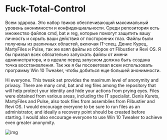 # Fuck-Total-Control
Всем здарова. Это набор твиков обеспечивающий максимальный уровень анонимности и конфиденциальности.
Среди репозитория есть множество файлов cmd, bat и reg, которые помогут защитить вашу личность и скрыть ваши действия от посторонних глаз. Файлы были получены из различных областей, включая IT-спец. Денис Курец, MartyFiles и Pulse, так же взял файлы из сборок от Flibustier и Revi OS. Я бы призвал всех обязательно запускать файлы от имени администратора, и в идеале перед запуском должна быть создана точка восстановления.
Так же я бы посоветовал всем использовать программу Win 10 Tweaker, чтобы добиться еще большей анонимности.

Hi everyone. This tweak set provides the maximum level of anonymity and privacy.
There are many cmd, bat and reg files among the repository that will help protect your identity and hide your actions from prying eyes. Files were obtained from various areas, including the IT specialist. Denis Kurets, MartyFiles and Pulse, also took files from assemblies from Flibustier and Revi OS. I would encourage everyone to be sure to run files as an administrator, and ideally a recovery point should be created before starting.
I would also encourage everyone to use Win 10 Tweaker to achieve even greater anonymity.

![img](https://github.com/scode18/Fuck-Total-Control/assets/98618381/acd121a3-ad7c-4d6c-82ad-a7d10d8bc806)
